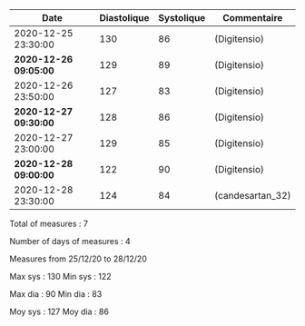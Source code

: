 | Date | Diastolique | Systolique | Commentaire
| ---- | --- | --- | --- |
2020-12-25 23:30:00|130|86|(Digitensio)
**2020-12-26 09:05:00**|129|89|(Digitensio)
2020-12-26 23:50:00|127|83|(Digitensio)
**2020-12-27 09:30:00**|128|86|(Digitensio)
2020-12-27 23:00:00|129|85|(Digitensio)
**2020-12-28 09:00:00**|122|90|(Digitensio)
2020-12-28 23:30:00|124|84|(candesartan_32)

Total of measures : 7

Number of days of measures : 4

Measures from 25/12/20 to 28/12/20

Max sys : 130
Min sys : 122

Max dia : 90
Min dia : 83

Moy sys : 127
Moy dia : 86
